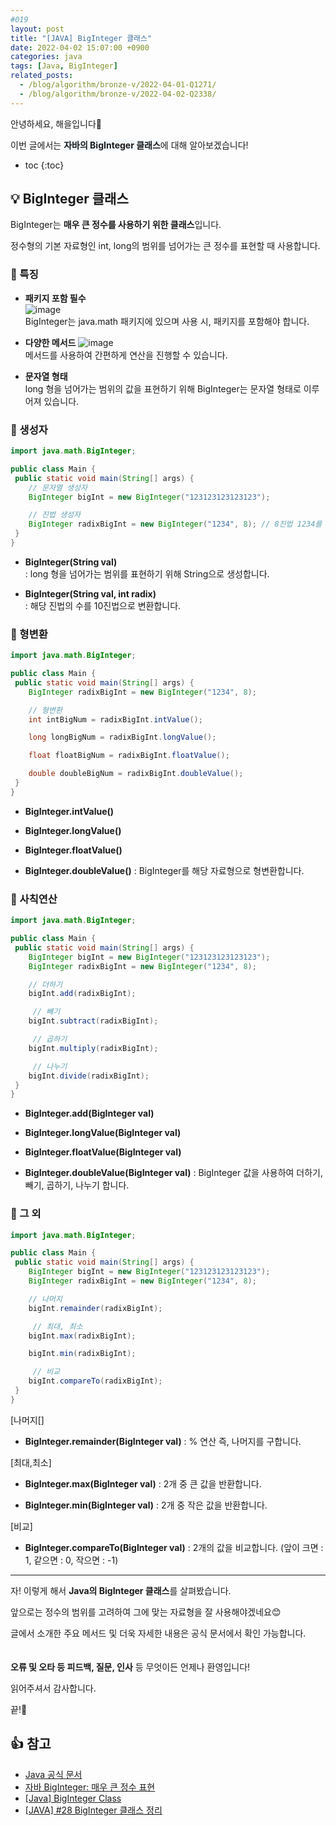 ```yaml
---
#019
layout: post
title: "[JAVA] BigInteger 클래스"
date: 2022-04-02 15:07:00 +0900
categories: java
tags: [Java, BigInteger]
related_posts:
  - /blog/algorithm/bronze-v/2022-04-01-Q1271/
  - /blog/algorithm/bronze-v/2022-04-02-Q2338/
---
```


안녕하세요, 해을입니다🦖

이번 글에서는 <span style="background-color:#f1f8ff">**자바의 BigInteger 클래스**</span>에 대해 알아보겠습니다!

* toc
{:toc}

## 💡 BigInteger 클래스

BigInteger는 **매우 큰 정수를 사용하기 위한 클래스**입니다.

정수형의 기본 자료형인 int, long의 범위를 넘어가는 큰 정수를 표현할 때 사용합니다.

### 🥨 특징

* **패키지 포함 필수**  
   ![image](https://user-images.githubusercontent.com/39720852/162801043-13aeee45-49ce-4e81-9036-f6b57c959a0c.png)  
   BigInteger는 java.math 패키지에 있으며 사용 시, 패키지를 포함해야 합니다.

* **다양한 메서드**
   ![image](https://user-images.githubusercontent.com/39720852/162801335-bb6d22d8-6834-4cc0-940d-3b6b67eaaaf8.png)  
   메서드를 사용하여 간편하게 연산을 진행할 수 있습니다.

* **문자열 형태**  
  long 형을 넘어가는 범위의 값을 표현하기 위해 BigInteger는 문자열 형태로 이루어져 있습니다.

### 🥨 생성자

```java
import java.math.BigInteger;

public class Main {
 public static void main(String[] args) {
    // 문자열 생성자
    BigInteger bigInt = new BigInteger("123123123123123");

    // 진법 생성자
    BigInteger radixBigInt = new BigInteger("1234", 8); // 8진법 1234를 10진법으로 변환
 }
}
```

* **BigInteger(String val)**  
  : long 형을 넘어가는 범위를 표현하기 위해 String으로 생성합니다.
  
* **BigInteger(String val, int radix)**  
  : 해당 진법의 수를 10진법으로 변환합니다.

### 🥨 형변환

```java
import java.math.BigInteger;

public class Main {
 public static void main(String[] args) {
    BigInteger radixBigInt = new BigInteger("1234", 8);

    // 형변환
    int intBigNum = radixBigInt.intValue();

    long longBigNum = radixBigInt.longValue();

    float floatBigNum = radixBigInt.floatValue();

    double doubleBigNum = radixBigInt.doubleValue();
 }
}
```

* **BigInteger.intValue()**

* **BigInteger.longValue()**

* **BigInteger.floatValue()**

* **BigInteger.doubleValue()**
  : BigInteger를 해당 자료형으로 형변환합니다.

### 🥨 사칙연산

```java
import java.math.BigInteger;

public class Main {
 public static void main(String[] args) {
    BigInteger bigInt = new BigInteger("123123123123123");
    BigInteger radixBigInt = new BigInteger("1234", 8);

    // 더하기
    bigInt.add(radixBigInt);

     // 빼기
    bigInt.subtract(radixBigInt);

     // 곱하기
    bigInt.multiply(radixBigInt);

     // 나누기
    bigInt.divide(radixBigInt);
 }
}
```

* **BigInteger.add(BigInteger val)**

* **BigInteger.longValue(BigInteger val)**

* **BigInteger.floatValue(BigInteger val)**

* **BigInteger.doubleValue(BigInteger val)**
  : BigInteger 값을 사용하여 더하기, 빼기, 곱하기, 나누기 합니다.

### 🥨 그 외

```java
import java.math.BigInteger;

public class Main {
 public static void main(String[] args) {
    BigInteger bigInt = new BigInteger("123123123123123");
    BigInteger radixBigInt = new BigInteger("1234", 8);

    // 나머지
    bigInt.remainder(radixBigInt);

     // 최대, 최소
    bigInt.max(radixBigInt);

    bigInt.min(radixBigInt);

     // 비교
    bigInt.compareTo(radixBigInt);
 }
}
```

[나머지[]
* **BigInteger.remainder(BigInteger val)**
  : % 연산 즉, 나머지를 구합니다.

[최대,최소]
* **BigInteger.max(BigInteger val)**
  : 2개 중 큰 값을 반환합니다.

* **BigInteger.min(BigInteger val)**
  : 2개 중 작은 값을 반환합니다.

[비교]
* **BigInteger.compareTo(BigInteger val)**
  : 2개의 값을 비교합니다. (앞이 크면 : 1, 같으면 : 0, 작으면 : -1)

---

자! 이렇게 해서 **Java의 BigInteger 클래스**를 살펴봤습니다.

앞으로는 정수의 범위를 고려하여 그에 맞는 자료형을 잘 사용해야겠네요😊

글에서 소개한 주요 메서드 및 더욱 자세한 내용은 공식 문서에서 확인 가능합니다.
<br/><br/><br/>
**오류 및 오타 등 피드백, 질문, 인사** 등 무엇이든 언제나 환영입니다!

읽어주셔서 감사합니다.

끝!🦕
<br/>

## 👍 참고

* [Java 공식 문서](https://docs.oracle.com/javase/9/docs/api/java/math/BigInteger.html)
* [자바 BigInteger: 매우 큰 정수 표현](https://madplay.github.io/post/biginteger-in-java)
* [[Java] BigInteger Class](https://velog.io/@gillog/Java-BigInteger-Class)
* [[JAVA] #28 BigInteger 클래스 정리](https://travelbeeee.tistory.com/465)
